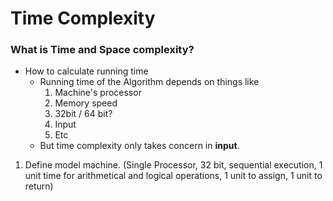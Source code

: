 # Time Complexity
### What is Time and Space complexity?
- How to calculate running time
    - Running time of the Algorithm depends on things like 
        1) Machine's processor
        2) Memory speed
        3) 32bit / 64 bit?
        4) Input
        5) Etc
    - But time complexity only takes concern in **input**.

1. Define model machine. (Single Processor, 32 bit, sequential execution, 1 unit time for arithmetical and logical operations, 1 unit to assign, 1 unit to return)
